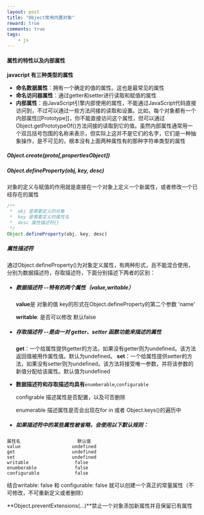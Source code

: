 ```yaml
---
layout: post
title: "Object常用内置对象"
reward: true
comments: true
tags: 
	- js
---
```


#### 属性的特性以及内部属性

**javacript 有三种类型的属性**

- **命名数据属性**：拥有一个确定的值的属性。这也是最常见的属性
- **命名访问器属性**：通过getter和setter进行读取和赋值的属性
- **内部属性**：由JavaScript引擎内部使用的属性，不能通过JavaScript代码直接访问到，不过可以通过一些方法间接的读取和设置。比如，每个对象都有一个内部属性[[Prototype]]，你不能直接访问这个属性，但可以通过Object.getPrototypeOf()方法间接的读取到它的值。虽然内部属性通常用一个双吕括号包围的名称来表示，但实际上这并不是它们的名字，它们是一种抽象操作，是不可见的，根本没有上面两种属性有的那种字符串类型的属性

<!-- more -->

##### Object.create(proto[,propertiesObject])

##### Object.defineProperty(obj, key, desc)

对象的定义与赋值的作用就是直接在一个对象上定义一个新属性，或者修改一个已经存在的属性

```js
/**
 *  obj 是需要定义的对象
 *  key 是需要定义的属性名
 *  desc 属性描述符{}
 */
Object.defineProperty(obj, key, desc)
```



##### 属性描述符

通过Object.defineProperty()为对象定义属性，有两种形式，且不能混合使用，分别为数据描述符，存取描述符，下面分别描述下两者的区别：

- ##### 数据描述符 --特有的两个属性（value,writable）

  **value**是 对象的值  key的形式在Object.defineProperty的第二个参数   'name' 

  **writable**: 是否可以修改  默认false

- ##### 存取描述符 --是由一对 getter、setter 函数功能来描述的属性

  **get**：一个给属性提供getter的方法，如果没有getter则为undefined。该方法返回值被用作属性值。默认为undefined。
  **set**：一个给属性提供setter的方法，如果没有setter则为undefined。该方法将接受唯一参数，并将该参数的新值分配给该属性。默认值为undefined

- **数据描述符和存取描述均具有**`enumberable`,`configurable`

  configrable 描述属性是否配置，以及可否删除 

  enumerable 描述属性是否会出现在for in 或者 Object.keys()的遍历中

- ##### 如果描述符中的某些属性被省略，会使用以下默认规则：

 ```
属性名                     默认值
value                   undefined
get                     undefined
set                     undefined
writable                 false
enumberable              false
configurable             false
 ```

结合writable: false 和 configurable: false 就可以创建一个真正的常量属性（不可修改，不可重新定义或者删除）

**Object.preventExtensions(…)**禁止一个对象添加新属性并且保留已有属性

